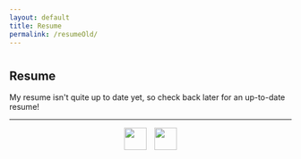 ```yaml
---
layout: default
title: Resume
permalink: /resumeOld/
---  
```

<h1 id="titleSection"></h1>

## Resume

My resume isn't quite up to date yet, so check back later for an up-to-date resume!
 
<hr>

<div style="text-align: center;">
  <a href="mailto:chaotixlevine@gmail.com"><img src="/./images/mail.png" style="height: 40px; margin: auto; padding-right: 10px;"></a>
  <a href="https://www.linkedin.com/in/cameron-levine-930242214"><img src="/./images/LI-In-Bug.png" style="height: 40px;"></a>
</div>
